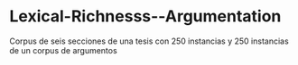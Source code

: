 # Lexical-Richnesss--Argumentation
Corpus de seis secciones de una tesis con 250 instancias y 250 instancias de un corpus de argumentos
